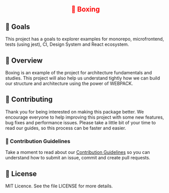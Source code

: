 <h2 style="color:red" align="center"> 🥊 Boxing </h3>

## :dart: Goals

This project has a goals to explorer examples for monorepo, microfrontend, tests (using jest), CI, Design System and React ecosystem.

## :rocket: Overview

Boxing is an example of the project for architecture fundamentals and studies. This project will also help us understand tightly how we can build our structure and architecture using the power of WEBPACK.


## 🤖 Contributing

Thank you for being interested on making this package better. We encourage everyone to help improving this project with some new features, bug fixes and performance issues. Please take a little bit of your time to read our guides, so this process can be faster and easier.

### 📖 Contribution Guidelines

Take a moment to read about our [Contribution Guidelines](/.github/CONTRIBUTING.md) so you can understand how to submit an issue, commit and create pull requests.

## :memo: License

MIT Licence. See the file LICENSE for more details.
